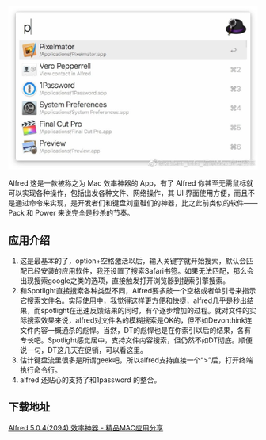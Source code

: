 ![](https://raw.githubusercontent.com/jeasonnow/pics/main/202304191828318.png)

Alfred 这是一款被称之为 Mac 效率神器的 App，有了 Alfred 你甚至无需鼠标就可以实现各种操作，包括出发各种文件、网络操作，其 UI 界面使用方便，而且不是通过命令来实现，是开发者们和键盘刘童鞋们的神器，比之此前类似的软件——Pack 和 Power 来说完全是秒杀的节奏。

## 应用介绍

1.  这是最基本的了，option+空格激活以后，输入关键字就开始搜索，默认会匹配已经安装的应用软件，我还设置了搜索Safari书签。如果无法匹配，那么会出现搜索google之类的选项，直接触发打开浏览器到搜索引擎搜索。
2.  和Spotlight直接搜索各种类型不同，Alfred要多敲一个空格或者单引号来指示它搜索文件名。实际使用中，我觉得这样更方便和快捷，alfred几乎是秒出结果，而spotlight在迅速反馈结果的同时，有个逐步增加的过程。就对文件的实际搜索效果来说，alfred对文件名的模糊搜索是OK的，但不如Devonthink连文件内容一概通杀的彪悍。当然，DT的彪悍也是在你索引以后的结果，各有专长吧。Spotlight感觉居中，支持文件内容搜索，但仍然不如DT彻底。顺便说一句，DT这几天在促销，可以看这里。
3.  估计键盘流里很多是所谓geek吧，所以alfred支持直接一个“>”后，打开终端执行命令行。
4.  alfred 还贴心的支持了和1password 的整合。

## 下载地址
[Alfred 5.0.4(2094) 效率神器 - 精品MAC应用分享](https://xclient.info/s/alfred.html)